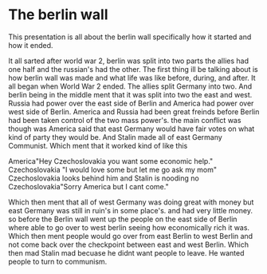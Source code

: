 # The berlin wall
This presentation is all about the berlin wall specifically how it started and how it ended.


  It all sarted after world war 2, berlin was split into two parts the allies had one half and the russian's had the other. The first thing ill be talking about is how berlin wall was made and what life was like before, during, and after. It all began when World War 2 ended. The allies split Germany into two. And berlin being in the middle ment that it was split into two the east and west. Russia had power over the east side of Berlin and America had power over west side of Berlin. America and Russia had been great freinds before Berlin had been taken control of the two mass power's. the main conflict was though was America said that east Germany would have fair votes on what kind of party they would be. And Stalin made all of east Germany Communist. Which ment that it worked kind of like this 
 
 America"Hey Czechoslovakia you want some economic help." Czechoslovakia "I would love some but let me go ask my mom" Czechoslovakia looks behind him and Stalin is nooding no Czechoslovakia"Sorry America but I cant come."
  
  Which then ment that all of west Germany was doing great with money but east Germany was still in ruin's in some place's. and had very little money. so before the Berlin wall went up the people on the east side of Berlin where able to go over to west berlin seeing how economically rich it was. Which then ment people would go over from east Berlin to west Berlin and not come back over the checkpoint between east and west Berlin. Which then mad Stalin mad becuase he didnt want people to leave. He wanted people to turn to communism.
